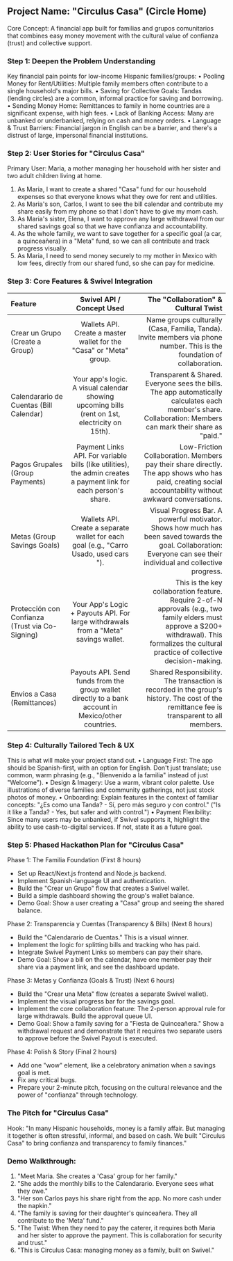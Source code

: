 ## Project Name: "Circulus Casa" (Circle Home)
Core Concept: A financial app built for familias and grupos comunitarios that combines easy money movement with the cultural value of confianza (trust) and collective support.

### Step 1: Deepen the Problem Understanding
Key financial pain points for low-income Hispanic families/groups:
•	Pooling Money for Rent/Utilities: Multiple family members often contribute to a single household's major bills.
•	Saving for Collective Goals: Tandas (lending circles) are a common, informal practice for saving and borrowing.
•	Sending Money Home: Remittances to family in home countries are a significant expense, with high fees.
•	Lack of Banking Access: Many are unbanked or underbanked, relying on cash and money orders.
•	Language & Trust Barriers: Financial jargon in English can be a barrier, and there's a distrust of large, impersonal financial institutions.

### Step 2: User Stories for "Circulus Casa"
Primary User: Maria, a mother managing her household with her sister and two adult children living at home.
1.	As Maria, I want to create a shared "Casa" fund for our household expenses so that everyone knows what they owe for rent and utilities.
2.	As Maria's son, Carlos, I want to see the bill calendar and contribute my share easily from my phone so that I don't have to give my mom cash.
3.	As Maria's sister, Elena, I want to approve any large withdrawal from our shared savings goal so that we have confianza and accountability.
4.	As the whole family, we want to save together for a specific goal (a car, a quinceañera) in a "Meta" fund, so we can all contribute and track progress visually.
5.	As Maria, I need to send money securely to my mother in Mexico with low fees, directly from our shared fund, so she can pay for medicine.

### Step 3: Core Features & Swivel Integration
| Feature	| Swivel API / Concept Used | The "Collaboration" & Cultural Twist |
| :------- | :------: | -------: |
| Crear un Grupo (Create a Group)	| Wallets API. Create a master wallet for the "Casa" or "Meta" group.	| Name groups culturally (Casa, Familia, Tanda). Invite members via phone number. This is the foundation of collaboration. |
| Calendarario de Cuentas (Bill Calendar)	| Your app's logic. A visual calendar showing upcoming bills (rent on 1st, electricity on 15th).	| Transparent & Shared. Everyone sees the bills. The app automatically calculates each member's share. Collaboration: Members can mark their share as "paid." |
| Pagos Grupales (Group Payments)	| Payment Links API. For variable bills (like utilities), the admin creates a payment link for each person's share.	| Low-Friction Collaboration. Members pay their share directly. The app shows who has paid, creating social accountability without awkward conversations. |
| Metas (Group Savings Goals)	| Wallets API. Create a separate wallet for each goal (e.g., "Carro Usado, used cars "). | Visual Progress Bar. A powerful motivator. Shows how much has been saved towards the goal. Collaboration: Everyone can see their individual and collective progress. |
| Protección con Confianza (Trust via Co-Signing)	| Your App's Logic + Payouts API. For large withdrawals from a "Meta" savings wallet.	| This is the key collaboration feature. Require 2-of-N approvals (e.g., two family elders must approve a $200+ withdrawal). This formalizes the cultural practice of collective decision-making. |
| Envios a Casa (Remittances)	| Payouts API. Send funds from the group wallet directly to a bank account in Mexico/other countries. | Shared Responsibility. The transaction is recorded in the group's history. The cost of the remittance fee is transparent to all members. |

### Step 4: Culturally Tailored Tech & UX
This is what will make your project stand out.
•	Language First: The app should be Spanish-first, with an option for English. Don't just translate; use common, warm phrasing (e.g., "Bienvenido a la familia" instead of just "Welcome").
•	Design & Imagery: Use a warm, vibrant color palette. Use illustrations of diverse families and community gatherings, not just stock photos of money.
•	Onboarding: Explain features in the context of familiar concepts: "¿Es como una Tanda? - Sí, pero más seguro y con control." ("Is it like a Tanda? - Yes, but safer and with control.")
•	Payment Flexibility: Since many users may be unbanked, if Swivel supports it, highlight the ability to use cash-to-digital services. If not, state it as a future goal.

### Step 5: Phased Hackathon Plan for "Circulus Casa"
Phase 1: The Familia Foundation (First 8 hours)
- Set up React/Next.js frontend and Node.js backend.
- Implement Spanish-language UI and authentication.
- Build the "Crear un Grupo" flow that creates a Swivel wallet.
- Build a simple dashboard showing the group's wallet balance.
- Demo Goal: Show a user creating a "Casa" group and seeing the shared balance.

Phase 2: Transparencia y Cuentas (Transparency & Bills) (Next 8 hours)
- Build the "Calendarario de Cuentas." This is a visual winner.
- Implement the logic for splitting bills and tracking who has paid.
- Integrate Swivel Payment Links so members can pay their share.
- Demo Goal: Show a bill on the calendar, have one member pay their share via a payment link, and see the dashboard update.

Phase 3: Metas y Confianza (Goals & Trust) (Next 6 hours)
- Build the "Crear una Meta" flow (creates a separate Swivel wallet).
- Implement the visual progress bar for the savings goal.
- Implement the core collaboration feature: The 2-person approval rule for large withdrawals. Build the approval queue UI.
- Demo Goal: Show a family saving for a "Fiesta de Quinceañera." Show a withdrawal request and demonstrate that it requires two separate users to approve before the Swivel Payout is executed.

Phase 4: Polish & Story (Final 2 hours)
- Add one "wow" element, like a celebratory animation when a savings goal is met.
- Fix any critical bugs.
- Prepare your 2-minute pitch, focusing on the cultural relevance and the power of "confianza" through technology.

### The Pitch for "Circulus Casa"
Hook: "In many Hispanic households, money is a family affair. But managing it together is often stressful, informal, and based on cash. We built "Circulus Casa" to bring confianza and transparency to family finances."

### Demo Walkthrough:
1.	"Meet Maria. She creates a 'Casa' group for her family."
2.	"She adds the monthly bills to the Calendarario. Everyone sees what they owe."
3.	"Her son Carlos pays his share right from the app. No more cash under the napkin."
4.	"The family is saving for their daughter's quinceañera. They all contribute to the 'Meta' fund."
5.	"The Twist: When they need to pay the caterer, it requires both Maria and her sister to approve the payment. This is collaboration for security and trust."
6.	"This is Circulus Casa: managing money as a family, built on Swivel."

